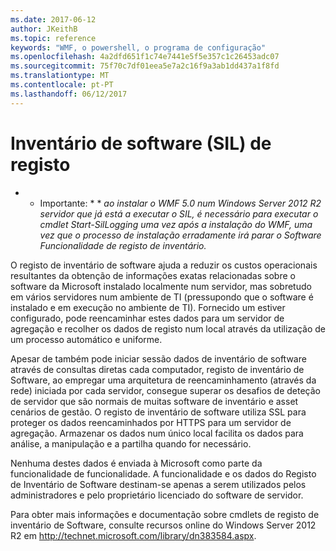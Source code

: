 ```yaml
---
ms.date: 2017-06-12
author: JKeithB
ms.topic: reference
keywords: "WMF, o powershell, o programa de configuração"
ms.openlocfilehash: 4a2dfd651f1c74e7441e5f5e357c1c26453adc07
ms.sourcegitcommit: 75f70c7df01eea5e7a2c16f9a3ab1dd437a1f8fd
ms.translationtype: MT
ms.contentlocale: pt-PT
ms.lasthandoff: 06/12/2017
---
```

# <a name="software-inventory-logging-sil"></a>Inventário de software (SIL) de registo

* * Importante: * * *ao instalar o WMF 5.0 num Windows Server 2012 R2 servidor que já está a executar o SIL, é necessário para executar o cmdlet Start-SilLogging uma vez após a instalação do WMF, uma vez que o processo de instalação erradamente irá parar o Software Funcionalidade de registo de inventário.*

O registo de inventário de software ajuda a reduzir os custos operacionais resultantes da obtenção de informações exatas relacionadas sobre o software da Microsoft instalado localmente num servidor, mas sobretudo em vários servidores num ambiente de TI (pressupondo que o software é instalado e em execução no ambiente de TI). Fornecido um estiver configurado, pode reencaminhar estes dados para um servidor de agregação e recolher os dados de registo num local através da utilização de um processo automático e uniforme.

Apesar de também pode iniciar sessão dados de inventário de software através de consultas diretas cada computador, registo de inventário de Software, ao empregar uma arquitetura de reencaminhamento (através da rede) iniciada por cada servidor, consegue superar os desafios de deteção de servidor que são normais de muitas software de inventário e asset cenários de gestão. O registo de inventário de software utiliza SSL para proteger os dados reencaminhados por HTTPS para um servidor de agregação. Armazenar os dados num único local facilita os dados para análise, a manipulação e a partilha quando for necessário.

Nenhuma destes dados é enviada à Microsoft como parte da funcionalidade de funcionalidade. A funcionalidade e os dados do Registo de Inventário de Software destinam-se apenas a serem utilizados pelos administradores e pelo proprietário licenciado do software de servidor.

Para obter mais informações e documentação sobre cmdlets de registo de inventário de Software, consulte recursos online do Windows Server 2012 R2 em <http://technet.microsoft.com/library/dn383584.aspx>.

